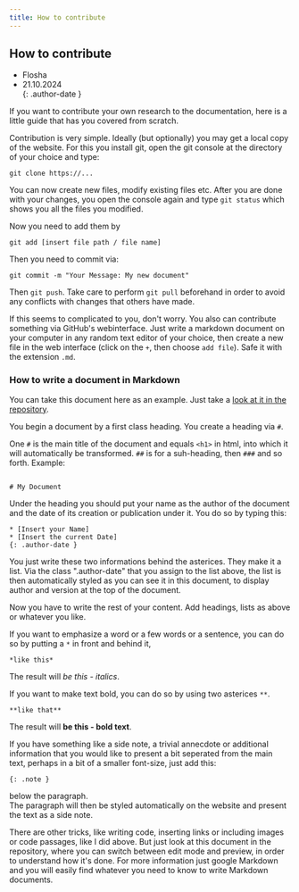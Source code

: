 ```yaml
---
title: How to contribute
---
```


## How to contribute

* Flosha
* 21.10.2024  
{: .author-date }

If you want to contribute your own research to the documentation, here is a little guide that has you covered from scratch. 

Contribution is very simple. Ideally (but optionally) you may get a local copy of the website. For this you install git, open the git console at the directory of your choice and type:

```
git clone https://...
```

You can now create new files, modify existing files etc. After you are done with your changes, you open the console again and type ``git status`` which shows you all the files you modified. 

Now you need to add them by
```
git add [insert file path / file name]
```

Then you need to commit via:

```
git commit -m "Your Message: My new document"
```

Then ``git push``. Take care to perform ``git pull`` beforehand in order to avoid any conflicts with changes that others have made. 

If this seems to complicated to you, don't worry. You also can contribute something via GitHub's webinterface. Just write a markdown document on your computer in any random text editor of your choice, then create a new file in the web interface (click on the ``+``, then choose ``add file``). Safe it with the extension ``.md``.  


### How to write a document in Markdown

You can take this document here as an example. Just take a [look at it in the repository](https://github.com/PhoenixTales/mdk.gothicarchive.org/blob/main/docs/contribute.md). 

You begin a document by a first class heading. You create a heading via ``#``.

One ``#`` is the main title of the document and equals ``<h1>`` in html, into which it will automatically be transformed. ``##`` is for a suh-heading, then `###` and so forth. Example:

```

# My Document

```

Under the heading you should put your name as the author of the document and the date of its creation or publication under it. You do so by typing this:

```
* [Insert your Name]
* [Insert the current Date]
{: .author-date }
```

You just write these two informations behind the asterices. They make it a list. Via the class ".author-date" that you assign to the list above, the list is then automatically styled as you can see it in this document, to display author and version at the top of the document. 

Now you have to write the rest of your content. Add headings, lists as above or whatever you like. 

If you want to emphasize a word or a few words or a sentence, you can do so by putting a ``*`` in front and behind it, 

```
*like this*
```

The result will *be this - italics*.

If you want to make text bold, you can do so by using two asterices ``**``.

```
**like that**
```

The result will **be this - bold text**.

If you have something like a side note, a trivial annecdote or additional information that you would like to present a bit seperated from the main text, perhaps in a bit of a smaller font-size, just add this:

```
{: .note }
```
below the paragraph.  
The paragraph will then be styled automatically on the website and present the text as a side note. 

There are other tricks, like writing code, inserting links or including images or code passages, like I did above. But just look at this document in the repository, where you can switch between edit mode and preview, in order to understand how it's done. For more information just google Markdown and you will easily find whatever you need to know to write Markdown documents. 
